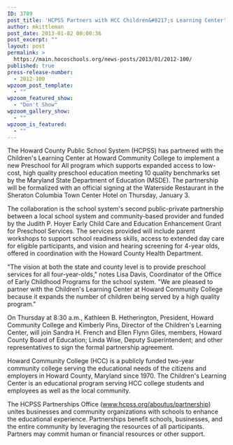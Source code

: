 ```yaml
---
ID: 3789
post_title: 'HCPSS Partners with HCC Children&#8217;s Learning Center'
author: mkittleman
post_date: 2013-01-02 00:00:36
post_excerpt: ""
layout: post
permalink: >
  https://main.hocoschools.org/news-posts/2013/01/2012-100/
published: true
press-release-number:
  - 2012-100
wpzoom_post_template:
  - ""
wpzoom_featured_show:
  - "Don't Show"
wpzoom_gallery_show:
  - ""
wpzoom_is_featured:
  - ""
---
```

The Howard County Public School System (HCPSS) has partnered with the Children's Learning Center at Howard Community College to implement a new Preschool for All program which supports expanded access to low-cost, high quality preschool education meeting 10 quality benchmarks set by the Maryland State Department of Education (MSDE). The partnership will be formalized with an official signing at the Waterside Restaurant in the Sheraton Columbia Town Center Hotel on Thursday, January 3.

The collaboration is the school system's second public-private partnership between a local school system and community-based provider and funded by the Judith P. Hoyer Early Child Care and Education Enhancement Grant for Preschool Services. The services provided will include parent workshops to support school readiness skills, access to extended day care for eligible participants, and vision and hearing screening for 4-year olds, offered in coordination with the Howard County Health Department.

"The vision at both the state and county level is to provide preschool services for all four-year-olds," notes Lisa Davis, Coordinator of the Office of Early Childhood Programs for the school system. "We are pleased to partner with the Children's Learning Center at Howard Community College because it expands the number of children being served by a high quality program."

On Thursday at 8:30 a.m., Kathleen B. Hetherington, President, Howard Community College and Kimberly Pins, Director of the Children's Learning Center, will join Sandra H. French and Ellen Flynn Giles, members, Howard County Board of Education; Linda Wise, Deputy Superintendent; and other representatives to sign the formal partnership agreement.

Howard Community College (HCC) is a publicly funded two-year community college serving the educational needs of the citizens and employers in Howard County, Maryland since 1970. The Children's Learning Center is an educational program serving HCC college students and employees as well as the local community.

The HCPSS Partnerships Office (<a href="http://www.hcpss.org/aboutus/partnership/">www.hcpss.org/aboutus/partnership</a>) unites businesses and community organizations with schools to enhance the educational experience. Partnerships benefit schools, businesses, and the entire community by leveraging the resources of all participants. Partners may commit human or financial resources or other support.